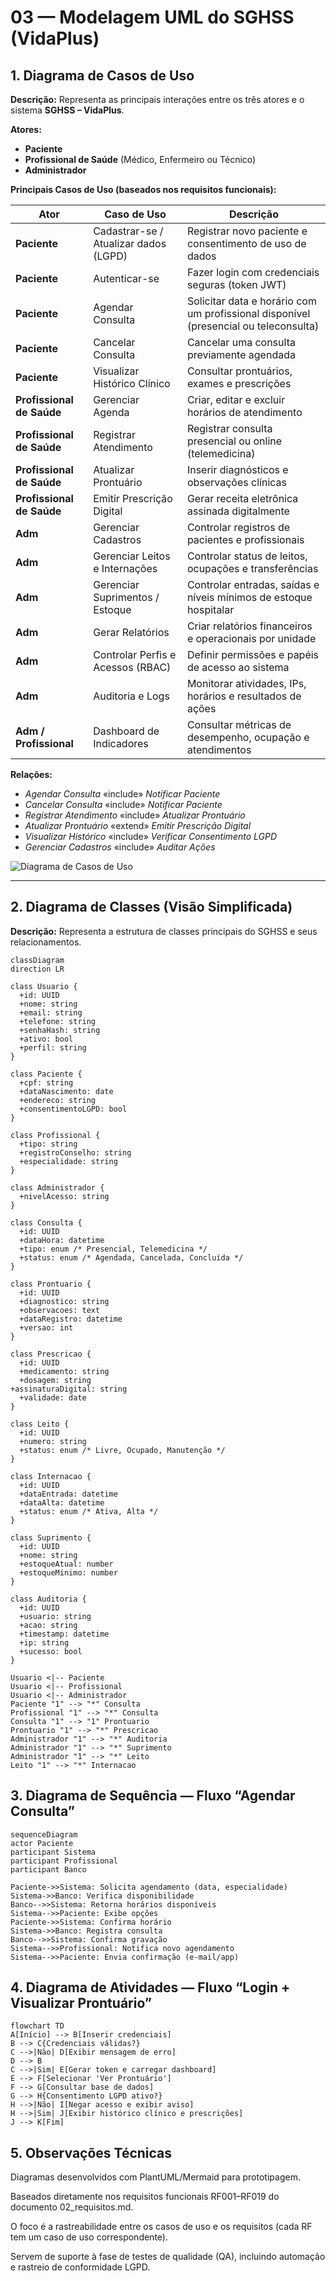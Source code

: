 # 03 — Modelagem UML do SGHSS (VidaPlus)

## 1. Diagrama de Casos de Uso
**Descrição:** Representa as principais interações entre os três atores e o sistema **SGHSS – VidaPlus**.

**Atores:**
- **Paciente**
- **Profissional de Saúde** (Médico, Enfermeiro ou Técnico)
- **Administrador**

**Principais Casos de Uso (baseados nos requisitos funcionais):**

|           Ator            |             Caso de Uso               |                                    Descrição                                          |
|---------------------------|---------------------------------------|---------------------------------------------------------------------------------------|
| **Paciente**              | Cadastrar-se / Atualizar dados (LGPD) | Registrar novo paciente e consentimento de uso de dados                               |
| **Paciente**              | Autenticar-se                         | Fazer login com credenciais seguras (token JWT)                                       |
| **Paciente**              | Agendar Consulta                      | Solicitar data e horário com um profissional disponível (presencial ou teleconsulta)  |
| **Paciente**              | Cancelar Consulta                     | Cancelar uma consulta previamente agendada                                            |
| **Paciente**              | Visualizar Histórico Clínico          | Consultar prontuários, exames e prescrições                                           |
| **Profissional de Saúde** | Gerenciar Agenda                      | Criar, editar e excluir horários de atendimento                                       |
| **Profissional de Saúde** | Registrar Atendimento                 | Registrar consulta presencial ou online (telemedicina)                                |
| **Profissional de Saúde** | Atualizar Prontuário                  | Inserir diagnósticos e observações clínicas                                           |
| **Profissional de Saúde** | Emitir Prescrição Digital             | Gerar receita eletrônica assinada digitalmente                                        |
| **Adm**                   | Gerenciar Cadastros                   | Controlar registros de pacientes e profissionais                                      |
| **Adm**                   | Gerenciar Leitos e Internações        | Controlar status de leitos, ocupações e transferências                                |
| **Adm**                   | Gerenciar Suprimentos / Estoque       | Controlar entradas, saídas e níveis mínimos de estoque hospitalar                     |
| **Adm**                   | Gerar Relatórios                      | Criar relatórios financeiros e operacionais por unidade                               |
| **Adm**                   | Controlar Perfis e Acessos (RBAC)     | Definir permissões e papéis de acesso ao sistema                                      |
| **Adm**                   | Auditoria e Logs                      | Monitorar atividades, IPs, horários e resultados de ações                             |
| **Adm / Profissional**    | Dashboard de Indicadores              | Consultar métricas de desempenho, ocupação e atendimentos                             |

**Relações:**
- *Agendar Consulta* «include» *Notificar Paciente*  
- *Cancelar Consulta* «include» *Notificar Paciente*  
- *Registrar Atendimento* «include» *Atualizar Prontuário*  
- *Atualizar Prontuário* «extend» *Emitir Prescrição Digital*  
- *Visualizar Histórico* «include» *Verificar Consentimento LGPD*  
- *Gerenciar Cadastros* «include» *Auditar Ações*  

![Diagrama de Casos de Uso](./uml_diagrams/casos_de_uso.png)

---

## 2. Diagrama de Classes (Visão Simplificada)
**Descrição:** Representa a estrutura de classes principais do SGHSS e seus relacionamentos.

```mermaid
classDiagram
direction LR

class Usuario {
  +id: UUID
  +nome: string
  +email: string
  +telefone: string
  +senhaHash: string
  +ativo: bool
  +perfil: string
}

class Paciente {
  +cpf: string
  +dataNascimento: date
  +endereco: string
  +consentimentoLGPD: bool
}

class Profissional {
  +tipo: string
  +registroConselho: string
  +especialidade: string
}

class Administrador {
  +nivelAcesso: string
}

class Consulta {
  +id: UUID
  +dataHora: datetime
  +tipo: enum /* Presencial, Telemedicina */
  +status: enum /* Agendada, Cancelada, Concluída */
}

class Prontuario {
  +id: UUID
  +diagnostico: string
  +observacoes: text
  +dataRegistro: datetime
  +versao: int
}

class Prescricao {
  +id: UUID
  +medicamento: string
  +dosagem: string
+assinaturaDigital: string
  +validade: date
}

class Leito {
  +id: UUID
  +numero: string
  +status: enum /* Livre, Ocupado, Manutenção */
}

class Internacao {
  +id: UUID
  +dataEntrada: datetime
  +dataAlta: datetime
  +status: enum /* Ativa, Alta */
}

class Suprimento {
  +id: UUID
  +nome: string
  +estoqueAtual: number
  +estoqueMinimo: number
}

class Auditoria {
  +id: UUID
  +usuario: string
  +acao: string
  +timestamp: datetime
  +ip: string
  +sucesso: bool
}

Usuario <|-- Paciente
Usuario <|-- Profissional
Usuario <|-- Administrador
Paciente "1" --> "*" Consulta
Profissional "1" --> "*" Consulta
Consulta "1" --> "1" Prontuario
Prontuario "1" --> "*" Prescricao
Administrador "1" --> "*" Auditoria
Administrador "1" --> "*" Suprimento
Administrador "1" --> "*" Leito
Leito "1" --> "*" Internacao
```

## 3. Diagrama de Sequência — Fluxo “Agendar Consulta”

```mermaid
sequenceDiagram
actor Paciente
participant Sistema
participant Profissional
participant Banco

Paciente->>Sistema: Solicita agendamento (data, especialidade)
Sistema->>Banco: Verifica disponibilidade
Banco-->>Sistema: Retorna horários disponíveis
Sistema-->>Paciente: Exibe opções
Paciente->>Sistema: Confirma horário
Sistema->>Banco: Registra consulta
Banco-->>Sistema: Confirma gravação
Sistema-->>Profissional: Notifica novo agendamento
Sistema-->>Paciente: Envia confirmação (e-mail/app)
```

## 4. Diagrama de Atividades — Fluxo “Login + Visualizar Prontuário”

```mermaid
flowchart TD
A[Início] --> B[Inserir credenciais]
B --> C{Credenciais válidas?}
C -->|Não| D[Exibir mensagem de erro]
D --> B
C -->|Sim| E[Gerar token e carregar dashboard]
E --> F[Selecionar 'Ver Prontuário']
F --> G[Consultar base de dados]
G --> H{Consentimento LGPD ativo?}
H -->|Não| I[Negar acesso e exibir aviso]
H -->|Sim| J[Exibir histórico clínico e prescrições]
J --> K[Fim]
```

## 5. Observações Técnicas

Diagramas desenvolvidos com PlantUML/Mermaid para prototipagem.

Baseados diretamente nos requisitos funcionais RF001–RF019 do documento 02_requisitos.md.

O foco é a rastreabilidade entre os casos de uso e os requisitos (cada RF tem um caso de uso correspondente).

Servem de suporte à fase de testes de qualidade (QA), incluindo automação e rastreio de conformidade LGPD.